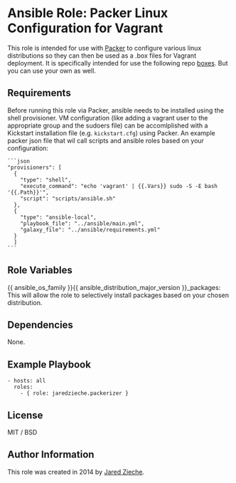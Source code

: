 # Ansible Role: Packer Linux Configuration for Vagrant

This role is intended for use with [Packer](http://www.packer.io/) to configure various linux distributions so they can then be used as a .box files for Vagrant deployment. It is specifically intended for use the following repo [boxes](https://github.com/jaredzieche/boxes.git). But you can use your own as well.

## Requirements

Before running this role via Packer, ansible needs to be installed using the shell provisioner. VM configuration (like adding a vagrant user to the appropriate group and the sudoers file) can be accomlplished with a Kickstart installation file (e.g. `kickstart.cfg`) using Packer. An example packer json file that wil call scripts and ansible roles based on your configuration:

    ```json
    "provisioners": [
      {
        "type": "shell",
        "execute_command": "echo 'vagrant' | {{.Vars}} sudo -S -E bash '{{.Path}}'",
        "script": "scripts/ansible.sh"
      },
      {
        "type": "ansible-local",
        "playbook_file": "../ansible/main.yml",
        "galaxy_file": "../ansible/requirements.yml"
      }
      ]
    ```

## Role Variables

{{ ansible_os_family }}{{ ansible_distribution_major_version }}_packages: This will allow the role to selectively install packages based on your chosen distribution.

## Dependencies

None.

## Example Playbook

    - hosts: all
      roles:
        - { role: jaredzieche.packerizer }

## License

MIT / BSD

## Author Information

This role was created in 2014 by [Jared Zieche](https://github.com/jaredzieche).